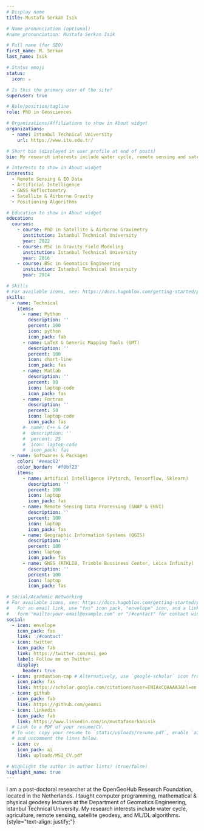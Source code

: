 ```yaml
---
# Display name
title: Mustafa Serkan Isik

# Name pronunciation (optional)
#name_pronunciation: Mustafa Serkan Isik

# Full name (for SEO)
first_name: M. Serkan
last_name: Isik

# Status emoji
status:
  icon: ☕️

# Is this the primary user of the site?
superuser: true

# Role/position/tagline
role: PhD in Geosciences

# Organizations/Affiliations to show in About widget
organizations:
  - name: Istanbul Technical University
    url: https://www.itu.edu.tr/

# Short bio (displayed in user profile at end of posts)
bio: My research interests include water cycle, remote sensing and satellite geodesy, and ML/DL algorithms.

# Interests to show in About widget
interests:
  - Remote Sensing & EO Data
  - Artificial Intelligence
  - GNSS Reflectometry
  - Satellite & Airborne Gravity
  - Positioning Algorithms

# Education to show in About widget
education:
  courses:
    - course: PhD in Satellite & Airborne Gravimetry
      institution: Istanbul Technical University
      year: 2022
    - course: MSc in Gravity Field Modeling
      institution: Istanbul Technical University
      year: 2016
    - course: BSc in Geomatics Engineering
      institution: Istanbul Technical University
      year: 2014

# Skills
# For available icons, see: https://docs.hugoblox.com/getting-started/page-builder/#icons
skills:
  - name: Technical
    items:
      - name: Python
        description: ''
        percent: 100
        icon: python
        icon_pack: fab
      - name: LaTeX & Generic Mapping Tools (GMT)
        description: ''
        percent: 100
        icon: chart-line
        icon_pack: fas
      - name: Matlab
        description: ''
        percent: 80
        icon: laptop-code
        icon_pack: fas
      - name: Fortran
        description: ''
        percent: 50
        icon: laptop-code
        icon_pack: fas
      #- name: C++ & C#
      #  description: ''
      #  percent: 25
      #  icon: laptop-code
      #  icon_pack: fas
  - name: Softwares & Packages
    color: '#eeac02'
    color_border: '#f0bf23'
    items:
      - name: Artifical Intelligence (Pytorch, Tensorflow, Sklearn)
        description: ''
        percent: 100
        icon: laptop
        icon_pack: fas
      - name: Remote Sensing Data Processing (SNAP & ENVI)
        description: ''
        percent: 100
        icon: laptop
        icon_pack: fas
      - name: Geographic Information Systems (QGIS)
        description: ''
        percent: 100
        icon: laptop
        icon_pack: fas
      - name: GNSS (RTKLIB, Trimble Bussiness Center, Leica Infinity)
        description: ''
        percent: 100
        icon: laptop
        icon_pack: fas

# Social/Academic Networking
# For available icons, see: https://docs.hugoblox.com/getting-started/page-builder/#icons
#   For an email link, use "fas" icon pack, "envelope" icon, and a link in the
#   form "mailto:your-email@example.com" or "/#contact" for contact widget.
social:
  - icon: envelope
    icon_pack: fas
    link: '/#contact'
  - icon: twitter
    icon_pack: fab
    link: https://twitter.com/msi_geo
    label: Follow me on Twitter
    display:
      header: true
  - icon: graduation-cap # Alternatively, use `google-scholar` icon from `ai` icon pack
    icon_pack: fas
    link: https://scholar.google.com/citations?user=ENIAxCQAAAAJ&hl=en
  - icon: github
    icon_pack: fab
    link: https://github.com/geomsi
  - icon: linkedin
    icon_pack: fab
    link: https://www.linkedin.com/in/mustafaserkanisik
  # Link to a PDF of your resume/CV.
  # To use: copy your resume to `static/uploads/resume.pdf`, enable `ai` icons in `params.yaml`,
  # and uncomment the lines below.
  - icon: cv
    icon_pack: ai
    link: uploads/MSI_CV.pdf

# Highlight the author in author lists? (true/false)
highlight_name: true
---
```


I am a post-doctoral researcher at the OpenGeoHub Research Foundation, located in the Netherlands. I taught computer programming, mathematical & physical geodesy lectures at the Department of Geomatics Engineering, Istanbul Technical University. My research interests include water cycle, agriculture, remote sensing, satellite geodesy, and ML/DL algorithms.
{style="text-align: justify;"}
